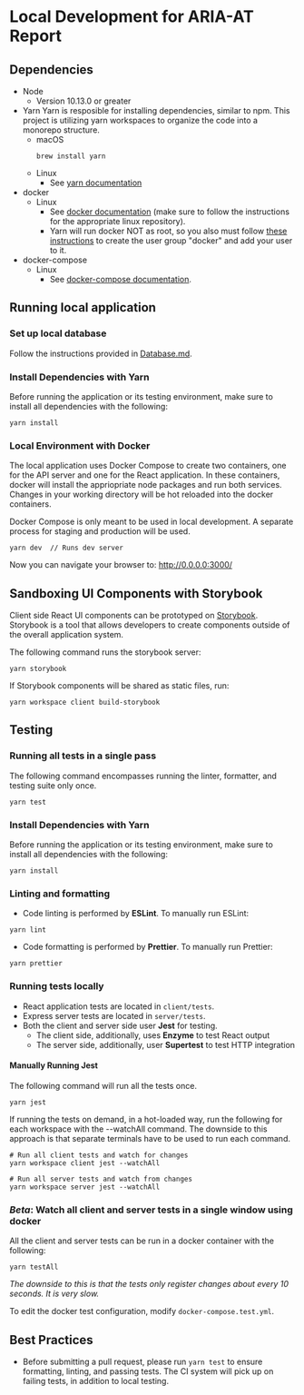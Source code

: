# Local Development for ARIA-AT Report

## Dependencies
- Node
  - Version 10.13.0 or greater
- Yarn
  Yarn is resposible for installing dependencies, similar to npm. This project is utilizing yarn workspaces to organize the code into a monorepo structure.
  - macOS
    ```
    brew install yarn
    ```
  - Linux
    - See [yarn documentation](https://classic.yarnpkg.com/en/docs/install/#debian-stable)
- docker
  - Linux
    - See [docker documentation](https://docs.docker.com/install/linux/docker-ce/debian/#install-docker-ce) (make sure to follow the instructions for the appropriate linux repository).
    - Yarn will run docker NOT as root, so you also must follow [these instructions](https://docs.docker.com/install/linux/linux-postinstall/) to create the user group "docker" and add your user to it.
- docker-compose
   - Linux
     - See [docker-compose documentation](https://docs.docker.com/compose/install/).

## Running local application

### Set up local database

Follow the instructions provided in [Database.md](https://github.com/bocoup/aria-at-report/blob/master/docs/Database.md).

### Install Dependencies with Yarn
Before running the application or its testing environment, make sure to install all dependencies with the following:
```
yarn install
```

### Local Environment with Docker

The local application uses Docker Compose to create two containers, one for the API server and one for the React application. In these containers, docker will install the appriopriate node packages and run both services. Changes in your working directory will be hot reloaded into the docker containers.

Docker Compose is only meant to be used in local development. A separate process for staging and production will be used.

```
yarn dev  // Runs dev server
```

Now you can navigate your browser to: http://0.0.0.0:3000/

## Sandboxing UI Components with Storybook
Client side React UI components can be prototyped on [Storybook](https://storybook.js.org/). Storybook is a tool that allows developers to create components outside of the overall application system.

The following command runs the storybook server:
```
yarn storybook
```

If Storybook components will be shared as static files, run:
```
yarn workspace client build-storybook
```

## Testing

### Running all tests in a single pass
The following command encompasses running the linter, formatter, and testing suite only once.
```
yarn test
```

### Install Dependencies with Yarn
Before running the application or its testing environment, make sure to install all dependencies with the following:
```
yarn install
```

### Linting and formatting
* Code linting is performed by **ESLint**. To manually run ESLint:
```
yarn lint
```
* Code formatting is performed by **Prettier**. To manually run Prettier:
```
yarn prettier
```
### Running tests locally
* React application tests are located in `client/tests`. 
* Express server tests are located in `server/tests`.
* Both the client and server side user **Jest** for testing.
  * The client side, additionally, uses **Enzyme** to test React output
  * The server side, additionally, user **Supertest** to test HTTP integration

#### Manually Running Jest
The following command will run all the tests once.
```
yarn jest
```

If running the tests on demand, in a hot-loaded way, run the following for each workspace with the --watchAll command. The downside to this approach is that separate terminals have to be used to run each command.
```
# Run all client tests and watch for changes
yarn workspace client jest --watchAll

# Run all server tests and watch from changes
yarn workspace server jest --watchAll
```

### *Beta*: Watch all client and server tests in a single window using docker
All the client and server tests can be run in a docker container with the following:
```
yarn testAll
```
*The downside to this is that the tests only register changes about every 10 seconds. It is very slow.*

To edit the docker test configuration, modify `docker-compose.test.yml`.

## Best Practices
* Before submitting a pull request, please run `yarn test` to ensure formatting, linting, and passing tests. The CI system will pick up on failing tests, in addition to local testing.